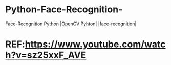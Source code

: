 # Python-Face-Recognition-
Face-Recognition Python |OpenCV Pyhton| |face-recognition|

# REF:https://www.youtube.com/watch?v=sz25xxF_AVE

